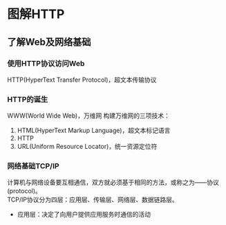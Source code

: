# 图解HTTP
## 了解Web及网络基础
### 使用HTTP协议访问Web
HTTP(HyperText Transfer Protocol)，超文本传输协议
### HTTP的诞生
WWW(World Wide Web)，万维网
构建万维网的三项技术：
1. HTML(HyperText Markup Language)，超文本标记语言
2. HTTP
3. URL(Uniform Resource Locator)，统一资源定位符
### 网络基础TCP/IP
计算机与网络设备要互相通信，双方就必须基于相同的方法，或称之为——协议(protocol)。  
TCP/IP协议分为四层：应用层、传输层、网络层、数据链路层。  

* 应用层：决定了向用户提供应用服务时通信的活动  

